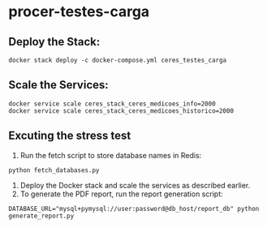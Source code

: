 # procer-testes-carga

## Deploy the Stack:

```
docker stack deploy -c docker-compose.yml ceres_testes_carga
```

## Scale the Services:

```
docker service scale ceres_stack_ceres_medicoes_info=2000
docker service scale ceres_stack_ceres_medicoes_historico=2000
```
## Excuting the stress test

1. Run the fetch script to store database names in Redis:

```
python fetch_databases.py
```

1. Deploy the Docker stack and scale the services as described earlier.
1. To generate the PDF report, run the report generation script:

```
DATABASE_URL="mysql+pymysql://user:password@db_host/report_db" python generate_report.py
```

